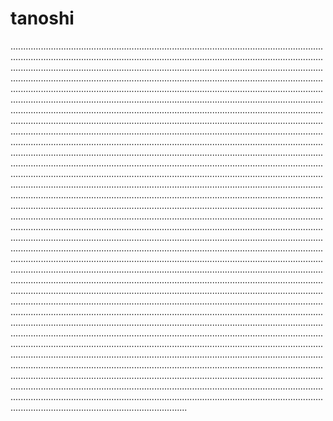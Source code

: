 # tanoshi
..............................................................................................................................................................................................................................................................................................................................................................................................................................................................................................................................................................................................................................................................................................................................................................................................................................................................................................................................................................................................................................................................................................................................................................................................................................................................................................................................................................................................................................................................................................................................................................................................................................................................................................................................................................................................................................................................................................................................................................................................................................................................................................................................................................................................................................................................................................................................................................................................................................................................................................................................................................................................................................................................................................................................................................................................................................................................................................................................................................................................................................................................................................................................................................................................................................................................................................................................................................................................................................................................................................................................................................................................................................................................................................................................................................................................................................................................................................................................................................................................................................................................................................................................................................................................................................................................................................................................................................................................................................................................
